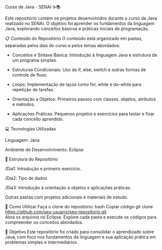 Curso de Java - SENAI ☕📚

Este repositório contém os projetos desenvolvidos durante o curso de Java realizado no SENAI. O objetivo foi aprender os fundamentos da linguagem Java, explorando conceitos básicos e práticas iniciais de programação.

📋 Conteúdo do Repositório
O conteúdo está organizado em pastas, separadas pelos dias do curso e pelos temas abordados:

- Conceitos e Sintaxe Básica: Introdução à linguagem Java e estrutura de um programa simples.
  
- Estruturas Condicionais: Uso de if, else, switch e outras formas de controle de fluxo.
  
- Loops: Implementação de laços como for, while e do-while para repetição de tarefas.
  
- Orientação a Objetos: Primeiros passos com classes, objetos, atributos e métodos.
  
- Aplicações Práticas: Pequenos projetos e exercícios para testar e fixar cada conceito aprendido.

💻 Tecnologias Utilizadas

Linguagem: Java

Ambiente de Desenvolvimento: Eclipse

📁 Estrutura do Repositório

/Dia1: Introdução e primeiro exercício.

/Dia2: Tipo de dados

/Dia3: Introdução à orientação a objetos e aplicações práticas.

Outras pastas com projetos adicionais e materiais de estudo.

🚀 Como Utilizar
Faça o clone do repositório:
bash
Copiar código
git clone https://github.com/seu-usuario/seu-repositorio.git  
Abra os arquivos no Eclipse.
Explore cada pasta e execute os códigos para compreender os conceitos abordados.

🎯 Objetivo
Este repositório foi criado para consolidar o aprendizado sobre Java, com foco nos fundamentos da linguagem e sua aplicação prática em problemas simples e intermediários.
